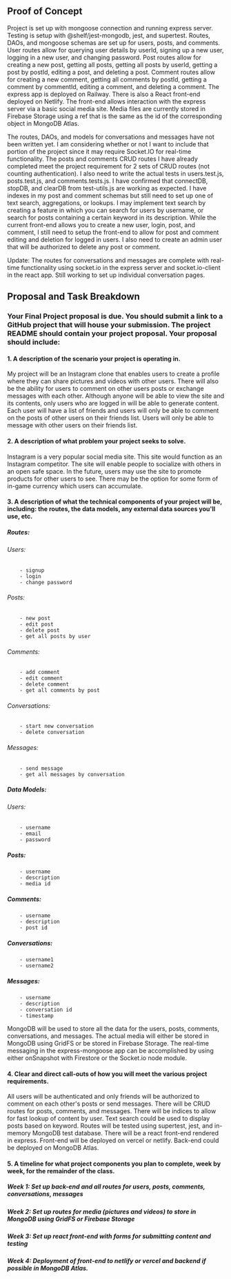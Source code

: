 ## Proof of Concept
Project is set up with mongoose connection and running express server. Testing is setup with @shelf/jest-mongodb, jest, and supertest. Routes, DAOs, and mongoose schemas are set up for users, posts, and comments. User routes allow for querying user details by userId, signing up a new user, logging in a new user, and changing password. Post routes allow for creating a new post, getting all posts, getting all posts by userId, getting a post by postId, editing a post, and deleting a post. Comment routes allow for creating a new comment, getting all comments by postId, getting a comment by commentId, editing a comment, and deleting a comment. The express app is deployed on Railway. There is also a React front-end deployed on Netlify. The front-end allows interaction with the express server via a basic social media site. Media files are currently stored in Firebase Storage using a ref that is the same as the id of the corresponding object in MongoDB Atlas.

The routes, DAOs, and models for conversations and messages have not been written yet. I am considering whether or not I want to include that portion of the project since it may require Socket.IO for real-time functionality. The posts and comments CRUD routes I have already completed meet the project requirement for 2 sets of CRUD routes (not counting authentication). I also need to write the actual tests in users.test.js, posts.test.js, and comments.tests.js. I have confirmed that connectDB, stopDB, and clearDB from test-utils.js are working as expected. I have indexes in my post and comment schemas but still need to set up one of text search, aggregations, or lookups. I may implement text search by creating a feature in which you can search for users by username, or search for posts containing a certain keyword in its description. While the current front-end allows you to create a new user, login, post, and comment, I still need to setup the front-end to allow for post and comment editing and deletion for logged in users. I also need to create an admin user that will be authorized to delete any post or comment.

Update: The routes for conversations and messages are complete with real-time functionality using socket.io in the express server and socket.io-client in the react app. Still working to set up individual conversation pages.

## Proposal and Task Breakdown
### Your Final Project proposal is due. You should submit a link to a GitHub project that will house your submission. The project README should contain your project proposal. Your proposal should include:

#### 1. A description of the scenario your project is operating in.
My project will be an Instagram clone that enables users to create a profile where they can share pictures and videos with other users. There will also be the ability for users to comment on other users posts or exchange messages with each other. Although anyone will be able to view the site and its contents, only users who are logged in will be able to generate content. Each user will have a list of friends and users will only be able to comment on the posts of other users on their friends list. Users will only be able to message with other users on their friends list.

#### 2. A description of what problem your project seeks to solve.
Instagram is a very popular social media site. This site would function as an Instagram competitor. The site will enable people to socialize with others in an open safe space. In the future, users may use the site to promote products for other users to see. There may be the option for some form of in-game currency which users can accumulate.

#### 3. A description of what the technical components of your project will be, including: the routes, the data models, any external data sources you'll use, etc.
##### Routes:
###### Users:
        - signup
        - login
        - change password
###### Posts:
        - new post
        - edit post
        - delete post
        - get all posts by user
###### Comments:
        - add comment
        - edit comment
        - delete comment
        - get all comments by post
###### Conversations:
        - start new conversation
        - delete conversation
###### Messages:
        - send message
        - get all messages by conversation

##### Data Models:
###### Users:
        - username
        - email
        - password
##### Posts:
        - username
        - description
        - media id
##### Comments:
        - username
        - description
        - post id
##### Conversations:
        - username1
        - username2
##### Messages:
        - username
        - description
        - conversation id
        - timestamp

MongoDB will be used to store all the data for the users, posts, comments, conversations, and messages. The actual media will either be stored in MongoDB using GridFS or be stored in Firebase Storage. The real-time messaging in the express-mongoose app can be accomplished by using either onSnapshot with Firestore or the Socket.io node module.

#### 4. Clear and direct call-outs of how you will meet the various project requirements.
All users will be authenticated and only friends will be authorized to comment on each other's posts or send messages. There will be CRUD routes for posts, comments, and messages. There will be indices to allow for fast lookup of content by user. Text search could be used to display posts based on keyword. Routes will be tested using supertest, jest, and in-memory MongoDB test database. There will be a react front-end rendered in express. Front-end will be deployed on vercel or netlify. Back-end could be deployed on MongoDB Atlas.

#### 5. A timeline for what project components you plan to complete, week by week, for the remainder of the class.
##### Week 1: Set up back-end and all routes for users, posts, comments, conversations, messages
##### Week 2: Set up routes for media (pictures and videos) to store in MongoDB using GridFS or Firebase Storage
##### Week 3: Set up react front-end with forms for submitting content and testing
##### Week 4: Deployment of front-end to netlify or vercel and backend if possible in MongoDB Atlas.
